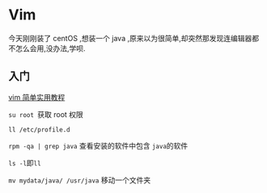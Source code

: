 # Vim

今天刚刚装了 centOS ,想装一个 java ,原来以为很简单,却突然那发现连编辑器都不怎么会用,没办法,学呗.

## 入门

[vim 简单实用教程](https://www.cnblogs.com/lijia0511/p/5644566.html)

```su root ```获取 root 权限

```ll /etc/profile.d```

```rpm -qa | grep java``` 查看安装的软件中包含 ```java```的软件

```ls -l```即```ll```

```mv mydata/java/ /usr/java``` 移动一个文件夹





